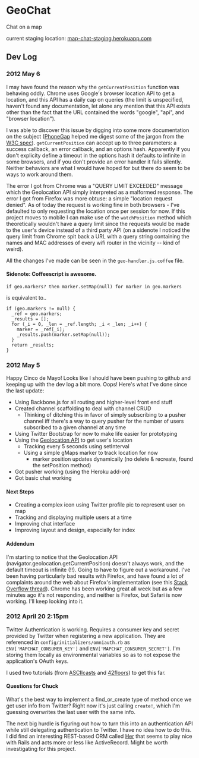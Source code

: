 # GeoChat

Chat on a map

current staging location: [map-chat-staging.herokuapp.com](http://map-chat-staging.herokuapp.com/)

## Dev Log

### 2012 May 6

I may have found the reason why the `getCurrentPosition` function was behaving
oddly. Chrome uses Google's browser location API to get a location, and this
API has a daily cap on queries (the limit is unspecified, haven't found any
documentation, let alone any mention that this API exists other than the fact
that the URL contained the words "google", "api", and "browser location").

I was able to discover this issue by digging into some more documentation on the
subject ([PhoneGap](http://docs.phonegap.com/en/1.0.0/phonegap_geolocation_geolocation.md.html)
helped me digest some of the jargon from the [W3C spec](http://dev.w3.org/geo/api/spec-source.html)).
`getCurrentPosition` can accept up to three parameters: a success callback, an
error callback, and an options hash. Apparently if you don't explicity define a
timeout in the options hash it defaults to infinite in some browsers, and if
you don't provide an error handler it fails silently. Neither behaviors are
what I would have hoped for but there do seem to be ways to work around them.

The error I got from Chrome was a "QUERY LIMIT EXCEEDED" message which the
Geolocation API simply interpreted as a malformed response. The error I got from
Firefox was more obtuse: a simple "location request denied". As of today the
request is working fine in both browsers - I've defaulted to only requesting
the location once per session for now. If this project moves to mobile I can
make use of the `watchPosition` method which theoretically wouldn't have a query
limit since the requests would be made to the user's device instead of a
third party API (on a sidenote I noticed the query limit from Chrome spit back
a URL with a query string containing the names and MAC addresses of every wifi
router in the vicinity -- kind of weird).

All the changes I've made can be seen in the `geo-handler.js.coffee` file.

#### Sidenote: Coffeescript is awesome.

```
if geo.markers? then marker.setMap(null) for marker in geo.markers
```

is equivalent to..

```
if (geo.markers != null) {
  _ref = geo.markers;
  _results = [];
  for (_i = 0, _len = _ref.length; _i < _len; _i++) {
    marker = _ref[_i];
    _results.push(marker.setMap(null));
  }
  return _results;
}
```

### 2012 May 5

Happy Cinco de Mayo! Looks like I should have been pushing to github and
keeping up with the dev log a bit more. Oops! Here's what I've done since the
last update:

* Using Backbone.js for all routing and higher-level front end stuff
* Created channel scaffolding to deal with channel CRUD
  * Thinking of ditching this in favor of simply subscribing to a pusher channel iff there's a way to query pusher for the number of users subscribed to a given channel at any time
* Using Twitter Bootstrap for now to make life easier for prototyping
* Using the [Geolocation API](http://dev.w3.org/geo/api/spec-source.html) to get user's location
  * Tracking every 5 seconds using setInterval
  * Using a simple gMaps marker to track location for now
    * marker position updates dynamically (no delete & recreate, found the setPosition method)
* Got pusher working (using the Heroku add-on)
* Got basic chat working

#### Next Steps

* Creating a complex icon using Twitter profile pic to represent user on map
* Tracking and displaying multiple users at a time
* Improving chat interface
* Improving layout and design, especially for index

#### Addendum

I'm starting to notice that the Geolocation API
(navigator.geolocation.getCurrentPosition) doesn't always work, and the default
timeout is infinite (!!). Going to have to figure out a workaround. I've been
having particularly bad results with Firefox, and have found a lot of
complaints around the web about Firefox's implementation (see this
[Stack Overflow thread](http://stackoverflow.com/questions/3397585/navigator-geolocation-getcurrentposition-sometimes-works-sometimes-doesnt)).
Chrome has been working great all week but as a few minutes ago it's not
responding, and neither is Firefox, but Safari is now working. I'll keep
looking into it.

### 2012 April 20 2:15pm

Twitter Authentication is working. Requires a consumer key and secret provided
by Twitter when registering a new application. They are referenced in
`config/initializers/omniauth.rb` as `ENV['MAPCHAT_CONSUMER_KEY']` and
`ENV['MAPCHAT_CONSUMER_SECRET']`. I'm storing them locally as environmental
variables so as to not expose the application's OAuth keys.

I used two tutorials (from [ASCIIcasts](http://asciicasts.com/episodes/241-simple-omniauth)
and [42floors](http://42floors.com/blog/posts/user-authentication-with-rails-and-backbone-js))
to get this far.

#### Questions for Chuck

What's the best way to implement a find_or_create type of method once we get
user info from Twitter? Right now it's just calling `create!`, which I'm
guessing overwrites the last user with the same info.

The next big hurdle is figuring out how to turn this into an authentication
API while still delegating authentication to Twitter. I have no idea how to do
this. I did find an interesting REST-based ORM  called
[Her](https://github.com/remiprev/her) that seems to play nice with Rails and
acts more or less like ActiveRecord. Might be worth investigating for this
project.
